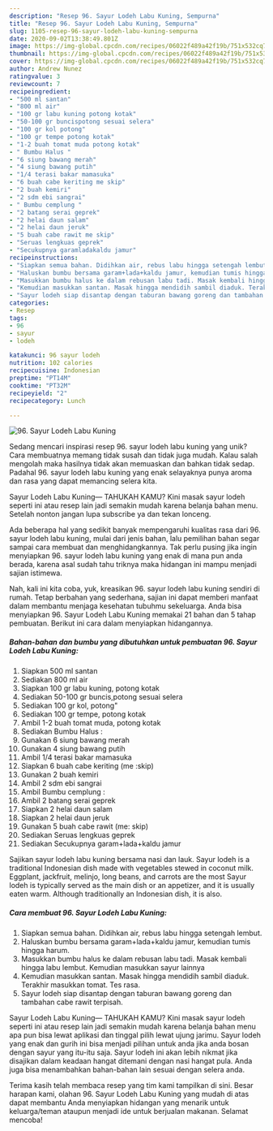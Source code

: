```yaml
---
description: "Resep 96. Sayur Lodeh Labu Kuning, Sempurna"
title: "Resep 96. Sayur Lodeh Labu Kuning, Sempurna"
slug: 1105-resep-96-sayur-lodeh-labu-kuning-sempurna
date: 2020-09-02T13:38:49.801Z
image: https://img-global.cpcdn.com/recipes/06022f489a42f19b/751x532cq70/96-sayur-lodeh-labu-kuning-foto-resep-utama.jpg
thumbnail: https://img-global.cpcdn.com/recipes/06022f489a42f19b/751x532cq70/96-sayur-lodeh-labu-kuning-foto-resep-utama.jpg
cover: https://img-global.cpcdn.com/recipes/06022f489a42f19b/751x532cq70/96-sayur-lodeh-labu-kuning-foto-resep-utama.jpg
author: Andrew Nunez
ratingvalue: 3
reviewcount: 7
recipeingredient:
- "500 ml santan"
- "800 ml air"
- "100 gr labu kuning potong kotak"
- "50-100 gr buncispotong sesuai selera"
- "100 gr kol potong"
- "100 gr tempe potong kotak"
- "1-2 buah tomat muda potong kotak"
- " Bumbu Halus "
- "6 siung bawang merah"
- "4 siung bawang putih"
- "1/4 terasi bakar mamasuka"
- "6 buah cabe keriting me skip"
- "2 buah kemiri"
- "2 sdm ebi sangrai"
- " Bumbu cemplung "
- "2 batang serai geprek"
- "2 helai daun salam"
- "2 helai daun jeruk"
- "5 buah cabe rawit me skip"
- "Seruas lengkuas geprek"
- "Secukupnya garamladakaldu jamur"
recipeinstructions:
- "Siapkan semua bahan. Didihkan air, rebus labu hingga setengah lembut."
- "Haluskan bumbu bersama garam+lada+kaldu jamur, kemudian tumis hingga harum."
- "Masukkan bumbu halus ke dalam rebusan labu tadi. Masak kembali hingga labu lembut. Kemudian masukkan sayur lainnya"
- "Kemudian masukkan santan. Masak hingga mendidih sambil diaduk. Terakhir masukkan tomat. Tes rasa."
- "Sayur lodeh siap disantap dengan taburan bawang goreng dan tambahan cabe rawit terpisah."
categories:
- Resep
tags:
- 96
- sayur
- lodeh

katakunci: 96 sayur lodeh 
nutrition: 102 calories
recipecuisine: Indonesian
preptime: "PT14M"
cooktime: "PT32M"
recipeyield: "2"
recipecategory: Lunch

---
```



![96. Sayur Lodeh Labu Kuning](https://img-global.cpcdn.com/recipes/06022f489a42f19b/751x532cq70/96-sayur-lodeh-labu-kuning-foto-resep-utama.jpg)

Sedang mencari inspirasi resep 96. sayur lodeh labu kuning yang unik? Cara membuatnya memang tidak susah dan tidak juga mudah. Kalau salah mengolah maka hasilnya tidak akan memuaskan dan bahkan tidak sedap. Padahal 96. sayur lodeh labu kuning yang enak selayaknya punya aroma dan rasa yang dapat memancing selera kita.

Sayur Lodeh Labu Kuning— TAHUKAH KAMU? Kini masak sayur lodeh seperti ini atau resep lain jadi semakin mudah karena belanja bahan menu. Setelah nonton jangan lupa subscribe ya dan tekan lonceng.

Ada beberapa hal yang sedikit banyak mempengaruhi kualitas rasa dari 96. sayur lodeh labu kuning, mulai dari jenis bahan, lalu pemilihan bahan segar sampai cara membuat dan menghidangkannya. Tak perlu pusing jika ingin menyiapkan 96. sayur lodeh labu kuning yang enak di mana pun anda berada, karena asal sudah tahu triknya maka hidangan ini mampu menjadi sajian istimewa.


Nah, kali ini kita coba, yuk, kreasikan 96. sayur lodeh labu kuning sendiri di rumah. Tetap berbahan yang sederhana, sajian ini dapat memberi manfaat dalam membantu menjaga kesehatan tubuhmu sekeluarga. Anda bisa menyiapkan 96. Sayur Lodeh Labu Kuning memakai 21 bahan dan 5 tahap pembuatan. Berikut ini cara dalam menyiapkan hidangannya.

<!--inarticleads1-->

##### Bahan-bahan dan bumbu yang dibutuhkan untuk pembuatan 96. Sayur Lodeh Labu Kuning:

1. Siapkan 500 ml santan
1. Sediakan 800 ml air
1. Siapkan 100 gr labu kuning, potong kotak
1. Sediakan 50-100 gr buncis,potong sesuai selera
1. Sediakan 100 gr kol, potong&#34;
1. Sediakan 100 gr tempe, potong kotak
1. Ambil 1-2 buah tomat muda, potong kotak
1. Sediakan  Bumbu Halus :
1. Gunakan 6 siung bawang merah
1. Gunakan 4 siung bawang putih
1. Ambil 1/4 terasi bakar mamasuka
1. Siapkan 6 buah cabe keriting (me :skip)
1. Gunakan 2 buah kemiri
1. Ambil 2 sdm ebi sangrai
1. Ambil  Bumbu cemplung :
1. Ambil 2 batang serai geprek
1. Siapkan 2 helai daun salam
1. Siapkan 2 helai daun jeruk
1. Gunakan 5 buah cabe rawit (me: skip)
1. Sediakan Seruas lengkuas geprek
1. Sediakan Secukupnya garam+lada+kaldu jamur


Sajikan sayur lodeh labu kuning bersama nasi dan lauk. Sayur lodeh is a traditional Indonesian dish made with vegetables stewed in coconut milk. Eggplant, jackfruit, melinjo, long beans, and carrots are the most Sayur lodeh is typically served as the main dish or an appetizer, and it is usually eaten warm. Although traditionally an Indonesian dish, it is also. 

<!--inarticleads2-->

##### Cara membuat 96. Sayur Lodeh Labu Kuning:

1. Siapkan semua bahan. Didihkan air, rebus labu hingga setengah lembut.
1. Haluskan bumbu bersama garam+lada+kaldu jamur, kemudian tumis hingga harum.
1. Masukkan bumbu halus ke dalam rebusan labu tadi. Masak kembali hingga labu lembut. Kemudian masukkan sayur lainnya
1. Kemudian masukkan santan. Masak hingga mendidih sambil diaduk. Terakhir masukkan tomat. Tes rasa.
1. Sayur lodeh siap disantap dengan taburan bawang goreng dan tambahan cabe rawit terpisah.


Sayur Lodeh Labu Kuning— TAHUKAH KAMU? Kini masak sayur lodeh seperti ini atau resep lain jadi semakin mudah karena belanja bahan menu apa pun bisa lewat aplikasi dan tinggal pilih lewat ujung jarimu. Sayur lodeh yang enak dan gurih ini bisa menjadi pilihan untuk anda jika anda bosan dengan sayur yang itu-itu saja. Sayur lodeh ini akan lebih nikmat jika disajikan dalam keadaan hangat ditemani dengan nasi hangat pula. Anda juga bisa menambahkan bahan-bahan lain sesuai dengan selera anda. 

Terima kasih telah membaca resep yang tim kami tampilkan di sini. Besar harapan kami, olahan 96. Sayur Lodeh Labu Kuning yang mudah di atas dapat membantu Anda menyiapkan hidangan yang menarik untuk keluarga/teman ataupun menjadi ide untuk berjualan makanan. Selamat mencoba!
